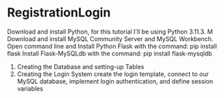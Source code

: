 # RegistrationLogin
Download and install Python, for this tutorial I'll be using Python 3.11.3. M 
Download and install MySQL Community Server and MySQL Workbench. 
Open command line and Install Python Flask with the command: pip install flask
Install Flask-MySQLdb with the command: pip install flask-mysqldb
 
1. Creating the Database and setting-up Tables
2. Creating the Login System
 create the login template, connect to our MySQL database, implement login authentication, and define session variables
